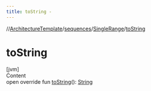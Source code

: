 ```yaml
---
title: toString -
---
```

//[ArchitectureTemplate](../../index.md)/[sequences](../index.md)/[SingleRange](index.md)/[toString](to-string.md)



# toString  
[jvm]  
Content  
open override fun [toString](to-string.md)(): [String](https://kotlinlang.org/api/latest/jvm/stdlib/kotlin/-string/index.html)  




